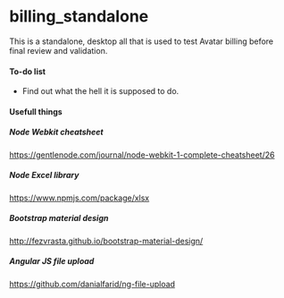 # billing_standalone
This is a standalone, desktop all that is used to test Avatar billing before final review and validation.


#### To-do list

* Find out what the hell it is supposed to do.

#### Usefull things

##### Node Webkit cheatsheet
https://gentlenode.com/journal/node-webkit-1-complete-cheatsheet/26

##### Node Excel library
https://www.npmjs.com/package/xlsx

##### Bootstrap material design
http://fezvrasta.github.io/bootstrap-material-design/

##### Angular JS file upload 
https://github.com/danialfarid/ng-file-upload
